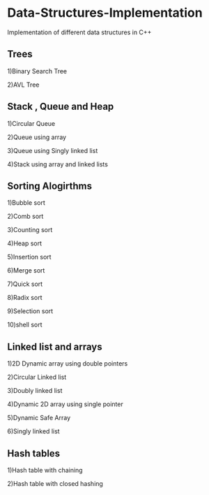 # Data-Structures-Implementation
Implementation of different data structures in C++

## Trees
1)Binary Search Tree

2)AVL Tree

## Stack , Queue and Heap
1)Circular Queue

2)Queue using array

3)Queue using Singly linked list

4)Stack using array and linked lists

## Sorting Alogirthms
1)Bubble sort

2)Comb sort

3)Counting sort

4)Heap sort

5)Insertion sort

6)Merge sort

7)Quick sort

8)Radix sort

9)Selection sort

10)shell sort

## Linked list and arrays
1)2D Dynamic array using double pointers

2)Circular Linked list

3)Doubly linked list

4)Dynamic 2D array using single pointer

5)Dynamic Safe Array

6)Singly linked list

## Hash tables
1)Hash table with chaining

2)Hash table with closed hashing


